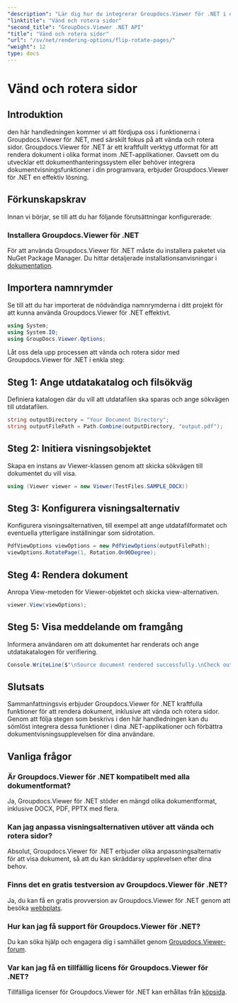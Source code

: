 ```yaml
---
"description": "Lär dig hur du integrerar Groupdocs.Viewer för .NET i dina applikationer för sömlös dokumentrendering, vändning och rotation."
"linktitle": "Vänd och rotera sidor"
"second_title": "GroupDocs.Viewer .NET API"
"title": "Vänd och rotera sidor"
"url": "/sv/net/rendering-options/flip-rotate-pages/"
"weight": 12
type: docs
---
```

# Vänd och rotera sidor

## Introduktion
den här handledningen kommer vi att fördjupa oss i funktionerna i Groupdocs.Viewer för .NET, med särskilt fokus på att vända och rotera sidor. Groupdocs.Viewer för .NET är ett kraftfullt verktyg utformat för att rendera dokument i olika format inom .NET-applikationer. Oavsett om du utvecklar ett dokumenthanteringssystem eller behöver integrera dokumentvisningsfunktioner i din programvara, erbjuder Groupdocs.Viewer för .NET en effektiv lösning.
## Förkunskapskrav
Innan vi börjar, se till att du har följande förutsättningar konfigurerade:
### Installera Groupdocs.Viewer för .NET
För att använda Groupdocs.Viewer för .NET måste du installera paketet via NuGet Package Manager. Du hittar detaljerade installationsanvisningar i [dokumentation](https://tutorials.groupdocs.com/viewer/net/).

## Importera namnrymder
Se till att du har importerat de nödvändiga namnrymderna i ditt projekt för att kunna använda Groupdocs.Viewer för .NET effektivt.
```csharp
using System;
using System.IO;
using GroupDocs.Viewer.Options;
```

Låt oss dela upp processen att vända och rotera sidor med Groupdocs.Viewer för .NET i enkla steg:
## Steg 1: Ange utdatakatalog och filsökväg
Definiera katalogen där du vill att utdatafilen ska sparas och ange sökvägen till utdatafilen.
```csharp
string outputDirectory = "Your Document Directory";
string outputFilePath = Path.Combine(outputDirectory, "output.pdf");
```
## Steg 2: Initiera visningsobjektet
Skapa en instans av Viewer-klassen genom att skicka sökvägen till dokumentet du vill visa.
```csharp
using (Viewer viewer = new Viewer(TestFiles.SAMPLE_DOCX))
```
## Steg 3: Konfigurera visningsalternativ
Konfigurera visningsalternativen, till exempel att ange utdatafilformatet och eventuella ytterligare inställningar som sidrotation.
```csharp
PdfViewOptions viewOptions = new PdfViewOptions(outputFilePath);
viewOptions.RotatePage(1, Rotation.On90Degree);
```
## Steg 4: Rendera dokument
Anropa View-metoden för Viewer-objektet och skicka view-alternativen.
```csharp
viewer.View(viewOptions);
```
## Steg 5: Visa meddelande om framgång
Informera användaren om att dokumentet har renderats och ange utdatakatalogen för verifiering.
```csharp
Console.WriteLine($"\nSource document rendered successfully.\nCheck output in {outputDirectory}.");
```

## Slutsats
Sammanfattningsvis erbjuder Groupdocs.Viewer för .NET kraftfulla funktioner för att rendera dokument, inklusive att vända och rotera sidor. Genom att följa stegen som beskrivs i den här handledningen kan du sömlöst integrera dessa funktioner i dina .NET-applikationer och förbättra dokumentvisningsupplevelsen för dina användare.
## Vanliga frågor
### Är Groupdocs.Viewer för .NET kompatibelt med alla dokumentformat?
Ja, Groupdocs.Viewer för .NET stöder en mängd olika dokumentformat, inklusive DOCX, PDF, PPTX med flera.
### Kan jag anpassa visningsalternativen utöver att vända och rotera sidor?
Absolut, Groupdocs.Viewer för .NET erbjuder olika anpassningsalternativ för att visa dokument, så att du kan skräddarsy upplevelsen efter dina behov.
### Finns det en gratis testversion av Groupdocs.Viewer för .NET?
Ja, du kan få en gratis provversion av Groupdocs.Viewer för .NET genom att besöka [webbplats](https://releases.groupdocs.com/).
### Hur kan jag få support för Groupdocs.Viewer för .NET?
Du kan söka hjälp och engagera dig i samhället genom [Groupdocs.Viewer-forum](https://forum.groupdocs.com/c/viewer/9).
### Var kan jag få en tillfällig licens för Groupdocs.Viewer för .NET?
Tillfälliga licenser för Groupdocs.Viewer för .NET kan erhållas från [köpsida](https://purchase.groupdocs.com/temporary-license/).